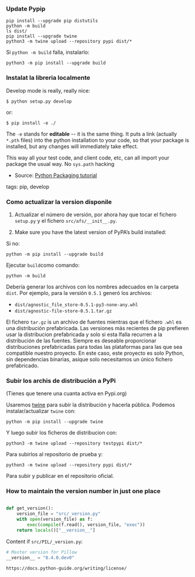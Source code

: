 ### Update Pypip

```
pip install --upgrade pip distutils
python -m build
ls dist/
pip install --upgrade twine
python3 -m twine upload --repository pypi dist/*
```

Si `python -m build` falla, instalarlo:

```shell
python3 -m pip install --upgrade build
```

### Instalat la libreria localmente

Develop mode is really, really nice:

```shell
$ python setup.py develop
```

or:

```shell
$ pip install -e ./
```

The `-e` stands for **editable** -- it is the same thing. It puts a link
(actually `*.pth` files) into the python installation to your code, so that your
package is installed, but any changes will immediately take effect.

This way all your test code, and client code, etc, can all import your package the usual way. No `sys.path` hacking

- Source: [Python Packaging tutorial](https://python-packaging-tutorial.readthedocs.io/en/latest/setup_py.html)

tags: pip, develop

### Como actualizar la version disponile


1) Actualizar el número de versión, por ahora hay que tocar el fichero `setup.py` y el
fichero `src/afs/__init__.py`.

2) Make sure you have the latest version of PyPA’s build installed:

Si no:

```
python -m pip install --upgrade build
```

Ejecutar `build`como comando:

```
python -m build
```

Debería generar los archivos con los nombres adecuados en la carpeta `dist`. Por ejemplo,
para la versión `0.5.1` generó los archivos:

- `dist/agnostic_file_store-0.5.1-py3-none-any.whl`
- `dist/agnostic-file-store-0.5.1.tar.gz`

El fichero `tar.gz` is un archivo de fuentes mientras que el fichero `.whl` es una
distribución
prefabricada. Las versiones más recientes de pip prefieren usar la distribucion prefabricada
y solo si esta lfalla recurren a la distribución de las fuentes. Siempre es deseable
proporcionar distribuciones prefabricadas para todas las plataformas para las que sea
compatible nuestro proyecto. En este caso, este proyecto es solo Python, sin dependencias
binarias, asique solo necesitamos un único fichero prefabricado.

### Subir los archis de distribución a PyPi

(Tienes que tenere una cuanta activa en Pypi.org)

Usaremos [twine](https://packaging.python.org/key_projects/#twine) para subir la
distribución y hacerla pública. Podemos instalar/actualizar `twine` con:

```
python -m pip install --upgrade twine
```

Y luego subir los ficheros de distribucion con:

```
python3 -m twine upload --repository testpypi dist/*
```

Para subirlos al repositorio de prueba y:

```
python3 -m twine upload --repository pypi dist/*
```

Para subir y publicar en el repositorio oficial.







### How to maintain the version number in just one place

```python

def get_version():
    version_file = "src/_version.py"
    with open(version_file) as f:
        exec(compile(f.read(), version_file, "exec"))
    return locals()["__version__"]
```

Content if `src/PIL/_version.py`:

```python
# Master version for Pillow
__version__ = "8.4.0.dev0"
```



    https://docs.python-guide.org/writing/license/
